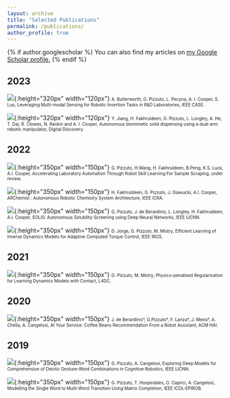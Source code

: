 ```yaml
---
layout: archive
title: "Selected Publications"
permalink: /publications/
author_profile: true
---
```


{% if author.googlescholar %}
  You can also find my articles on <u><a href="{{author.googlescholar}}">my Google Scholar profile</a>.</u>
{% endif %}

2023
---
![](/images/case2023.png){:height="320px" width="120px"} <font size="0.5"> A. Butterworth, G. Pizzuto, L. Pecyna, A. I. Cooper, S. Luo, Leveraging Multi-modal Sensing for Robotic Insertion Tasks in R&D Laboratories, IEEE CASE. </font> 

![](/images/dd2023a.png){:height="320px" width="120px"} <font size="0.5"> Y. Jiang, H. Fakhruldeen, G. Pizzuto, L. Longley, A. He, T. Dai, R. Clowes, N. Rankin and A. I. Cooper, Autonomous biomimetic solid dispensing using a dual-arm robotic manipulator, Digital Discovery. </font> 


2022
---

![](/images/robot_exp.png){:height="350px" width="150px"} <font size="0.5"> G. Pizzuto, H.Wang, H. Fakhruldeen, B.Peng, K.S. Luck, A.I. Cooper, Accelerating Laboratory Automation Through Robot Skill Learning For Sample Scraping, under review. </font> 

![](/images/crystal_weight.png){:height="350px" width="150px"} <font size="0.5"> H. Fakhruldeen, G. Pizzuto, J. Glawucki, A.I. Cooper, ARChemist : Autonomous Robotic Chemistry
System Architecture, IEEE ICRA. </font> 

![](/images/ijcnn2022.jpg){:height="350px" width="150px"} <font size="0.5"> G. Pizzuto, J. de Berardinis, L. Longley, H. Fakhruldeen, A.I. Cooper, SOLIS: Autonomous Solubility Screening using Deep Neural Networks, IEEE IJCNN. </font> 

![](/images/iros2022.png){:height="350px" width="150px"} <font size="0.5">D. Jorge, G. Pizzuto, M. Mistry, Efficient Learning of Inverse Dynamics Models for Adaptive Computed Torque Control, IEEE IROS. </font> 

2021
---

![](/images/l4dc2021.png){:height="350px" width="150px"} <font size="0.5"> G. Pizzuto, M. Mistry, Physics-penalised Regularisation for Learning Dynamics Models with Contact, L4DC. </font>


2020
---

![](/images/hai2020.png){:height="350px" width="150px"} <font size="0.5"> J. de Berardinis*, G.Pizzuto*, F. Lanza*, J. Meira*, A. Chella, A. Cangelosi, At Your Service: Coffee Beans Recommendation From a Robot Assistant, ACM HAI. </font>

2019
---

![](/images/ijcnn2019.png){:height="350px" width="150px"} <font size="0.5"> G. Pizzuto, A. Cangelosi, Exploring Deep Models for Comprehension of Deictic Gesture-Word Combinations in Cognitive Robotics, IEEE IJCNN. </font>

![](/images/icdlepirob2019.jpg){:height="350px" width="150px"} <font size="0.5"> G. Pizzuto, T. Hospedales, O. Capirci, A. Cangelosi, Modelling the Single Word to Multi-Word Transition Using Matrix Completion, IEEE ICDL-EPIROB. </font>
